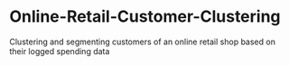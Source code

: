 # Online-Retail-Customer-Clustering
Clustering and segmenting customers of an online retail shop based on their logged spending data
